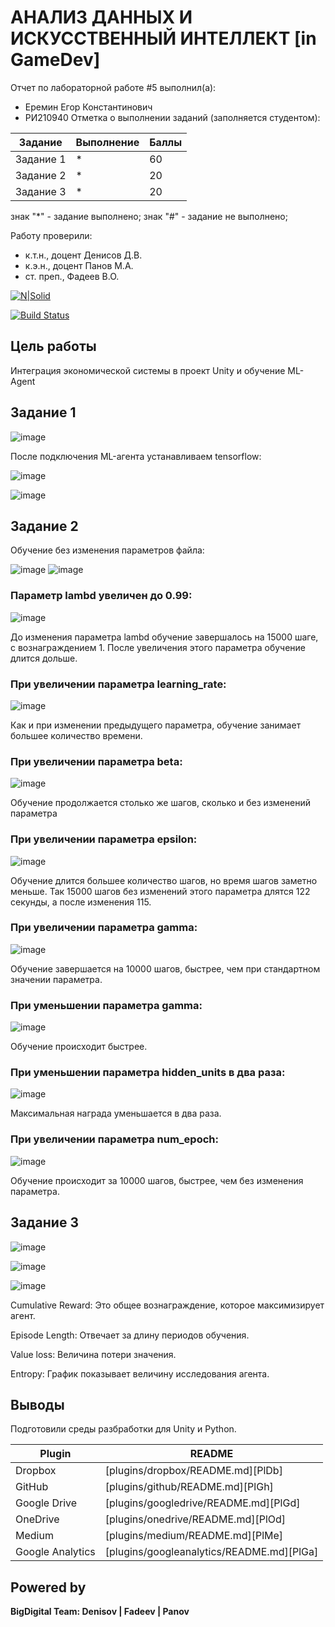 # АНАЛИЗ ДАННЫХ И ИСКУССТВЕННЫЙ ИНТЕЛЛЕКТ [in GameDev]
Отчет по лабораторной работе #5 выполнил(а):
- Еремин Егор Константинович
- РИ210940
Отметка о выполнении заданий (заполняется студентом):

| Задание | Выполнение | Баллы |
| ------ | ------ | ------ |
| Задание 1 | * | 60 |
| Задание 2 | * | 20 |
| Задание 3 | * | 20 |

знак "*" - задание выполнено; знак "#" - задание не выполнено;

Работу проверили:
- к.т.н., доцент Денисов Д.В.
- к.э.н., доцент Панов М.А.
- ст. преп., Фадеев В.О.

[![N|Solid](https://cldup.com/dTxpPi9lDf.thumb.png)](https://nodesource.com/products/nsolid)

[![Build Status](https://travis-ci.org/joemccann/dillinger.svg?branch=master)](https://travis-ci.org/joemccann/dillinger)

## Цель работы

Интеграция экономической системы в проект Unity и обучение ML-Agent

## Задание 1

![image](https://user-images.githubusercontent.com/102966721/205356818-18121c2f-6249-4673-b9b7-fdd804f704c0.png)


После подключения ML-агента устанавливаем tensorflow:

![image](https://user-images.githubusercontent.com/102966721/205350811-a5494507-c69a-412c-9f3d-0e6bb6df9677.png)

![image](https://user-images.githubusercontent.com/102966721/205351198-843999a5-6026-49a5-840f-33597720d44d.png)



## Задание 2

Обучение без изменения параметров файла:

![image](https://user-images.githubusercontent.com/102966721/205351714-8ddc0cb0-2bac-45d9-8fd0-5506215706cb.png)
![image](https://user-images.githubusercontent.com/102966721/205351760-786f94bf-ab06-4f67-b87b-8f1f4190891b.png)

### Параметр lambd увеличен до 0.99:

![image](https://user-images.githubusercontent.com/102966721/205351904-786a2b2a-71d7-4b3a-baa4-7c398f5eee6b.png)

До изменения параметра lambd обучение завершалось на 15000 шаге, с вознаграждением 1. После увеличения этого параметра обучение длится дольше.

### При увеличении параметра learning_rate:

![image](https://user-images.githubusercontent.com/102966721/205352082-9b5bcdd4-6f4b-4d0d-bdba-3ec79b2217c7.png)

Как и при изменении предыдущего параметра, обучение занимает большее количество времени.

### При увеличении параметра beta:

![image](https://user-images.githubusercontent.com/102966721/205352168-dfedfcb7-5742-4961-9177-6cfa8d497693.png)

Обучение продолжается столько же шагов, сколько и без изменений параметра 

### При увеличении параметра epsilon:

![image](https://user-images.githubusercontent.com/102966721/205352240-506d470d-301b-48d0-ab54-db7b247e742c.png)

Обучение длится большее количество шагов, но время шагов заметно меньше. Так 15000 шагов без изменений этого параметра длятся 122 секунды, а после изменения 115.

### При увеличении параметра gamma:

![image](https://user-images.githubusercontent.com/102966721/205352298-934dfbbe-4329-42a6-8092-5869016da449.png)

Обучение завершается на 10000 шагов, быстрее, чем при стандартном значении параметра.

### При уменьшении параметра gamma:

![image](https://user-images.githubusercontent.com/102966721/205352391-69ec2c4d-6792-4de1-8899-3e8b2ed69058.png)

Обучение происходит быстрее.

### При уменьшении параметра hidden_units в два раза:

![image](https://user-images.githubusercontent.com/102966721/205352484-7ed63727-74e7-4efb-a0a7-73e35dcf55d6.png)

Максимальная награда уменьшается в два раза.

### При увеличении параметра num_epoch:

![image](https://user-images.githubusercontent.com/102966721/205352577-8246ab00-e56a-44ff-9267-573731695148.png)

Обучение происходит за 10000 шагов, быстрее, чем без изменения параметра.



## Задание 3

![image](https://user-images.githubusercontent.com/102966721/205356172-1d93f688-1d69-4422-92c0-c0d7cba96d9a.png)


![image](https://user-images.githubusercontent.com/102966721/205355248-f6453d36-d8c8-4ea9-b7bf-a5e4840a2289.png)

![image](https://user-images.githubusercontent.com/102966721/205356220-a2e11542-b4a0-4a63-aaee-8b3013972ed9.png)


Cumulative Reward: Это общее вознаграждение, которое максимизирует агент.

Episode Length: Отвечает за длину периодов обучения.

Value loss: Величина потери значения.

Entropy: График показывает величину исследования агента.

## Выводы

Подготовили среды разбработки для Unity и Python.

| Plugin | README |
| ------ | ------ |
| Dropbox | [plugins/dropbox/README.md][PlDb] |
| GitHub | [plugins/github/README.md][PlGh] |
| Google Drive | [plugins/googledrive/README.md][PlGd] |
| OneDrive | [plugins/onedrive/README.md][PlOd] |
| Medium | [plugins/medium/README.md][PlMe] |
| Google Analytics | [plugins/googleanalytics/README.md][PlGa] |

## Powered by

**BigDigital Team: Denisov | Fadeev | Panov**
